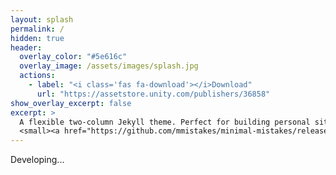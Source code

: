 ```yaml
---
layout: splash
permalink: /
hidden: true
header:
  overlay_color: "#5e616c"
  overlay_image: /assets/images/splash.jpg
  actions:
    - label: "<i class='fas fa-download'></i>Download"
      url: "https://assetstore.unity.com/publishers/36858"
show_overlay_excerpt: false
excerpt: >
  A flexible two-column Jekyll theme. Perfect for building personal sites, blogs, and portfolios.<br />
  <small><a href="https://github.com/mmistakes/minimal-mistakes/releases/tag/4.19.3">Latest release v4.19.3</a></small>
---
```


Developing...